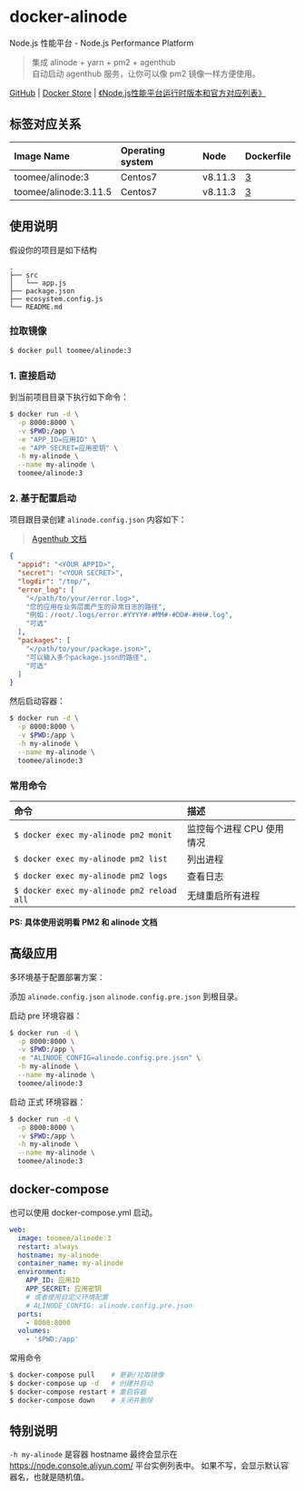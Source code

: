 # docker-alinode

Node.js 性能平台 - Node.js Performance Platform  

> 集成 alinode + yarn + pm2 + agenthub  
> 自动启动 agenthub 服务，让你可以像 pm2 镜像一样方便使用。  

[GitHub](https://github.com/toomeefed/docker-alinode)
|
[Docker Store](https://store.docker.com/community/images/toomee/alinode)
|
[《Node.js性能平台运行时版本和官方对应列表》](https://help.aliyun.com/knowledge_detail/60811.html)

## 标签对应关系

Image Name | Operating system | Node | Dockerfile
:-- | :-- | :-- | :--
toomee/alinode:3 | Centos7 | v8.11.3 | [3](https://github.com/toomeefed/docker-alinode/blob/master/3/Dockerfile)
toomee/alinode:3.11.5 | Centos7 | v8.11.3 | [3](https://github.com/toomeefed/docker-alinode/blob/master/3/Dockerfile)

## 使用说明

假设你的项目是如下结构

```
.
├── src
│   └── app.js
├── package.json
├── ecosystem.config.js
└── README.md
```

### 拉取镜像

```sh
$ docker pull toomee/alinode:3
```

### 1. 直接启动

到当前项目目录下执行如下命令：

```sh
$ docker run -d \
  -p 8000:8000 \
  -v $PWD:/app \
  -e "APP_ID=应用ID" \
  -e "APP_SECRET=应用密钥" \
  -h my-alinode \
  --name my-alinode \
  toomee/alinode:3
```

### 2. 基于配置启动

项目跟目录创建 `alinode.config.json` 内容如下：

> [Agenthub 文档](https://github.com/aliyun-node/agenthub)

```json
{
  "appid": "<YOUR APPID>",
  "secret": "<YOUR SECRET>",
  "logdir": "/tmp/",
  "error_log": [
    "</path/to/your/error.log>",
    "您的应用在业务层面产生的异常日志的路径",
    "例如：/root/.logs/error.#YYYY#-#MM#-#DD#-#HH#.log",
    "可选"
  ],
  "packages": [
    "</path/to/your/package.json>",
    "可以输入多个package.json的路径",
    "可选"
  ]
}
```

然后启动容器：

```sh
$ docker run -d \
  -p 8000:8000 \
  -v $PWD:/app \
  -h my-alinode \
  --name my-alinode \
  toomee/alinode:3
```

### 常用命令

命令 | 描述
:-- | :--
`$ docker exec my-alinode pm2 monit` | 监控每个进程 CPU 使用情况
`$ docker exec my-alinode pm2 list` | 列出进程
`$ docker exec my-alinode pm2 logs` | 查看日志
`$ docker exec my-alinode pm2 reload all` | 无缝重启所有进程

**PS: 具体使用说明看 PM2 和 alinode 文档**


## 高级应用

多环境基于配置部署方案：

添加 `alinode.config.json` `alinode.config.pre.json` 到根目录。

启动 pre 环境容器：

```sh
$ docker run -d \
  -p 8000:8000 \
  -v $PWD:/app \
  -e "ALINODE_CONFIG=alinode.config.pre.json" \
  -h my-alinode \
  --name my-alinode \
  toomee/alinode:3
```

启动 正式 环境容器：

```sh
$ docker run -d \
  -p 8000:8000 \
  -v $PWD:/app \
  -h my-alinode \
  --name my-alinode \
  toomee/alinode:3
```

## docker-compose

也可以使用 docker-compose.yml 启动。

```yml
web:
  image: toomee/alinode:3
  restart: always
  hostname: my-alinode
  container_name: my-alinode
  environment:
    APP_ID: 应用ID
    APP_SECRET: 应用密钥
    # 或者使用自定义环境配置
    # ALINODE_CONFIG: alinode.config.pre.json
  ports:
    - 8000:8000
  volumes:
    - '$PWD:/app'
```

常用命令

```sh
$ docker-compose pull    # 更新/拉取镜像
$ docker-compose up -d   # 创建并启动
$ docker-compose restart # 重启容器
$ docker-compose down    # 关闭并删除
```

## 特别说明

`-h my-alinode` 是容器 hostname 最终会显示在 <https://node.console.aliyun.com/> 平台实例列表中。
如果不写，会显示默认容器名，也就是随机值。


